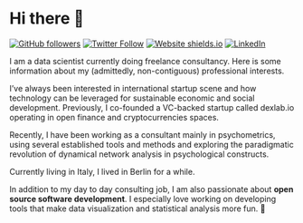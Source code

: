 # Hi there 👋

[![GitHub followers](https://img.shields.io/github/followers/alearrigo?label=Follow%20me&style=flat-square&logo=github&logoColor=white&colorB=4CAF50)](https://https://github.com/alearrigo)
[![Twitter Follow](https://img.shields.io/twitter/follow/alearrigo?label=%20%40alearrigo&style=flat-square&labelColor=2196F3&logo=twitter&logoColor=white&colorB=0D47A1)](https://twitter.com/alearrigo)
[![Website shields.io](https://img.shields.io/website-up-down-green-red/http/shields.io.svg)](https://www.alearrigo.com/)
[![LinkedIn](https://img.shields.io/badge/LinkedIn-0077B5?style=for-the-badge&logo=linkedin&logoColor=white)](https://www.linkedin.com/in/alessandro-arrigo-82264332/)

I am a data scientist currently doing freelance consultancy. Here is some information about my (admittedly, non-contiguous) professional interests.

I’ve always been interested in international startup scene and how technology can be leveraged for sustainable economic and social development. Previously, I co-founded a VC-backed startup called dexlab.io operating in open finance and cryptocurrencies spaces.

Recently, I have been working as a consultant mainly in psychometrics, using several established tools and methods and exploring the paradigmatic revolution of dynamical network analysis in psychological constructs.

Currently living in Italy, I lived in Berlin for a while.

In addition to my day to day consulting job, I am also passionate about **open source software development**. I especially love working on developing tools that make
data visualization and statistical analysis more fun. 🙌
